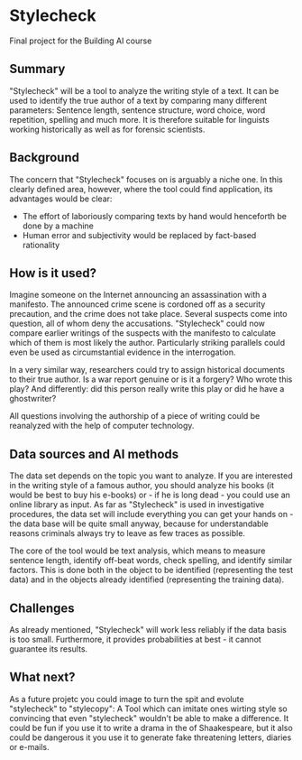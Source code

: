 <!-- This is the markdown template for the final project of the Building AI course, 
created by Reaktor Innovations and University of Helsinki. 
Copy the template, paste it to your GitHub README and edit! -->

# Stylecheck

Final project for the Building AI course

## Summary

"Stylecheck" will be a tool to analyze the writing style of a text. It can be used to identify the true author of a text by comparing many different parameters: Sentence length, sentence structure, word choice, word repetition, spelling and much more. It is therefore suitable for linguists working historically as well as for forensic scientists.

## Background

The concern that "Stylecheck" focuses on is arguably a niche one. In this clearly defined area, however, where the tool could find application, its advantages would be clear:
- The effort of laboriously comparing texts by hand would henceforth be done by a machine
- Human error and subjectivity would be replaced by fact-based rationality

## How is it used?

Imagine someone on the Internet announcing an assassination with a manifesto. The announced crime scene is cordoned off as a security precaution, and the crime does not take place. Several suspects come into question, all of whom deny the accusations. "Stylecheck" could now compare earlier writings of the suspects with the manifesto to calculate which of them is most likely the author. Particularly striking parallels could even be used as circumstantial evidence in the interrogation.

In a very similar way, researchers could try to assign historical documents to their true author. Is a war report genuine or is it a forgery? Who wrote this play? And differently: did this person really write this play or did he have a ghostwriter?

All questions involving the authorship of a piece of writing could be reanalyzed with the help of computer technology.

## Data sources and AI methods

The data set depends on the topic you want to analyze. If you are interested in the writing style of a famous author, you should analyze his books (it would be best to buy his e-books) or - if he is long dead - you could use an online library as input. As far as "Stylecheck" is used in investigative procedures, the data set will include everything you can get your hands on - the data base will be quite small anyway, because for understandable reasons criminals always try to leave as few traces as possible.

The core of the tool would be text analysis, which means to measure sentence length, identify off-beat words, check spelling, and identify similar factors. This is done both in the object to be identified (representing the test data) and in the objects already identified (representing the training data).

## Challenges

As already mentioned, "Stylecheck"  will work less reliably if the data basis is too small. Furthermore, it provides probabilities at best - it cannot guarantee its results.

## What next?

As a future projetc you could image to turn the spit and evolute "stylecheck" to "stylecopy": A Tool which can imitate ones wirting style so convincing that even "stylecheck" wouldn't be able to make a difference. It could be fun if you use it to write a drama in the of Shaakespeare, but it also could be dangerous it you use it to generate fake threatening letters, diaries or e-mails.
